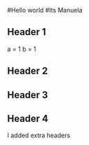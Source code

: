 
#Hello world
#Its Manuela


## Header 1

a = 1
b = 1



## Header 2

## Header 3

## Header 4

I added extra headers
